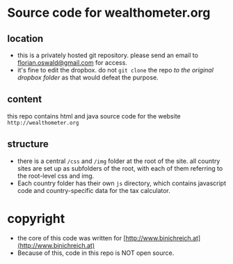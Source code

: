 

# Source code for wealthometer.org

## location

* this is a privately hosted git repository. please send an email to florian.oswald@gmail.com
for access.
* it's fine to edit the dropbox. do not `git clone` the repo *to the original dropbox folder*
as that would defeat the purpose.

## content

this repo contains html and java source code for the website 
`http://wealthometer.org`

## structure

* there is a central `/css` and `/img` folder at the root of the site.
all country sites are set up as subfolders of the root, with
each of them referring to the root-level css and img.
* Each country folder has their own `js` directory, which contains javascript
code and country-specific data for the tax calculator. 

# copyright

* the core of this code was written for [http://www.binichreich.at](http://www.binichreich.at)
* Because of this, code in this repo is NOT open source.
